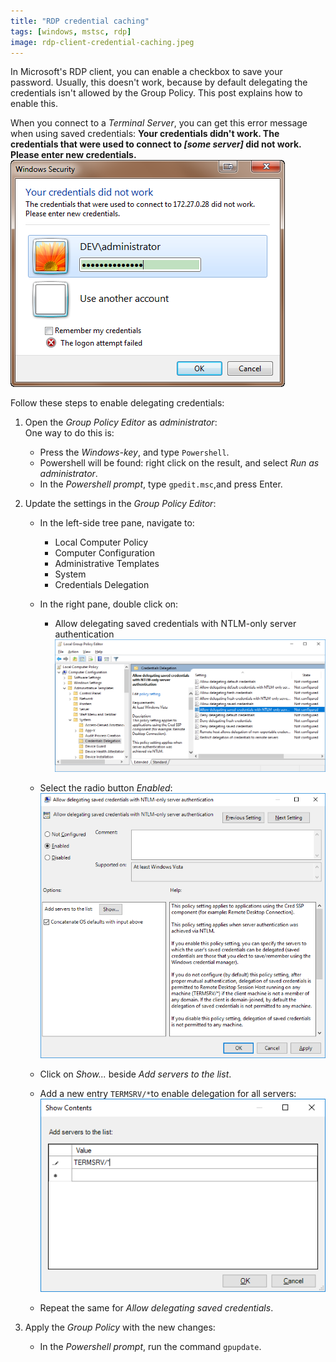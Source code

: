 ```yaml
---
title: "RDP credential caching"
tags: [windows, mstsc, rdp]
image: rdp-client-credential-caching.jpeg
---
```


In Microsoft's RDP client, you can enable a checkbox to save your password.  Usually, this doesn't work, because by default delegating the credentials isn't allowed by the Group Policy.  This post explains how to enable this.

<!--more-->

When you connect to a *Terminal Server*, you can get this error message when using saved credentials: **Your credentials didn't work.  The credentials that were used to connect to *\[some server\]* did not work.  Please enter new credentials.**
![Enable](rdp-client-credential-caching-0.png) 


Follow these steps to enable delegating credentials:

1. Open the *Group Policy Editor* as *administrator*:  
   One way to do this is:

   * Press the *Windows-key*, and type `Powershell`.  
   * Powershell will be found: right click on the result, and select *Run as administrator*.
   * In the *Powershell prompt*, type `gpedit.msc`,and press Enter. 

2. Update the settings in the *Group Policy Editor*:

   * In the left-side tree pane, navigate to:

      * Local Computer Policy
      * Computer Configuration
      * Administrative Templates
      * System
      * Credentials Delegation

   * In the right pane, double click on:

      * Allow delegating saved credentials with NTLM-only server authentication  
        ![Allow delegating saved credentials with NTLM-only server authentication](rdp-client-credential-caching-1.png)

   * Select the radio button *Enabled*:  
     ![Enable](rdp-client-credential-caching-2.png) 

   * Click on *Show...* beside *Add servers to the list*.

   * Add a new entry `TERMSRV/*`to enable delegation for all servers:  
     ![Enable](rdp-client-credential-caching-3.png) 

   * Repeat the same for *Allow delegating saved credentials*.

3. Apply the *Group Policy* with the new changes:

   * In the *Powershell prompt*, run the command `gpupdate`.
